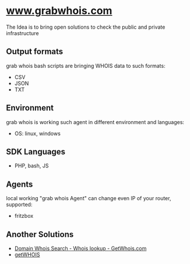 # www.grabwhois.com


The Idea is to bring open solutions to check the public and private infrastructure

## Output formats

grab whois bash scripts are bringing WHOIS data to such formats:
+ CSV
+ JSON
+ TXT

## Environment

grab whois is working such agent in different environment and languages:
+ OS: linux, windows


## SDK Languages 

+ PHP, bash, JS


## Agents

local working "grab whois Agent" can change even IP of your router, supported:
+ fritzbox


## Another Solutions

+ [Domain Whois Search - Whois lookup - GetWhois.com](http://getwhois.com/)
+ [getWHOIS](https://getwhois.io/softreck.com#)
